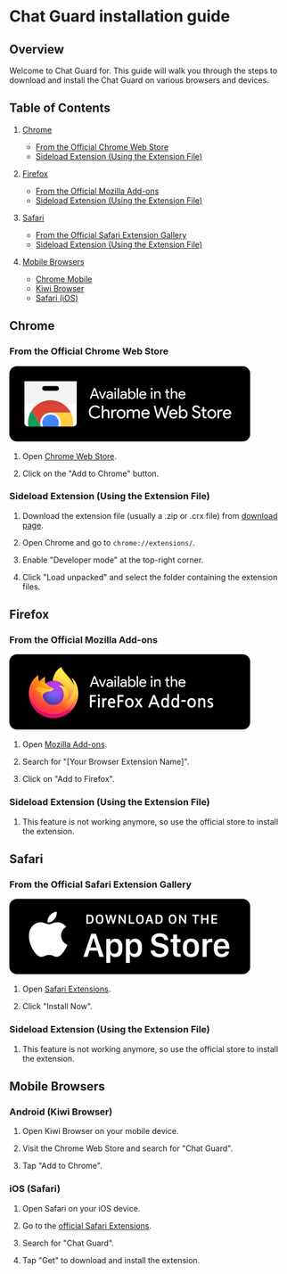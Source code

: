 # Chat Guard installation guide

## Overview

Welcome to Chat Guard for. This guide will walk you through the steps to download and install the Chat Guard on various browsers and devices.

## Table of Contents

1. [Chrome](#chrome)
   - [From the Official Chrome Web Store](#from-the-official-chrome-web-store)
   - [Sideload Extension (Using the Extension File)](#sideload-extension-using-the-extension-file)
2. [Firefox](#firefox)

   - [From the Official Mozilla Add-ons](#from-the-official-mozilla-add-ons)
   - [Sideload Extension (Using the Extension File)](#sideload-extension-using-the-extension-file)

3. [Safari](#safari)

   - [From the Official Safari Extension Gallery](#from-the-official-safari-extension-gallery)
   - [Sideload Extension (Using the Extension File)](#sideload-extension-using-the-extension-file)

4. [Mobile Browsers](#mobile-browsers)
   - [Chrome Mobile](#chrome-mobile)
   - [Kiwi Browser](#kiwi-browser)
   - [Safari (iOS)](#safari-ios)

## Chrome

### From the Official Chrome Web Store

[![chrome store](../public/images/chromeStore.svg)](https://chromewebstore.google.com/)

1. Open [Chrome Web Store](https://chrome.google.com/webstore).

2. Click on the "Add to Chrome" button.

### Sideload Extension (Using the Extension File)

1. Download the extension file (usually a .zip or .crx file) from [download page](https://github.com/PrivacyForge/ChatGuard/releases/tag/v0.9.2-beta).

2. Open Chrome and go to `chrome://extensions/`.

3. Enable "Developer mode" at the top-right corner.

4. Click "Load unpacked" and select the folder containing the extension files.

## Firefox

### From the Official Mozilla Add-ons

[![firefox store](../public/images/firefoxStore.svg)](https://addons.mozilla.org/en-US/firefox/)

1. Open [Mozilla Add-ons](https://addons.mozilla.org/).

2. Search for "[Your Browser Extension Name]".

3. Click on "Add to Firefox".

### Sideload Extension (Using the Extension File) <Badge type="warning" text="not Supported" />

1. This feature is not working anymore, so use the official store to install the extension.

## Safari

### From the Official Safari Extension Gallery

[![apple app store](../public/images/appleStore.svg)](https://safari-extensions.apple.com/)

1. Open [Safari Extensions](https://safari-extensions.apple.com/).

2. Click "Install Now".

### Sideload Extension (Using the Extension File) <Badge type="warning" text="not Supported" />

1. This feature is not working anymore, so use the official store to install the extension.

## Mobile Browsers

### Android (Kiwi Browser)

1. Open Kiwi Browser on your mobile device.

2. Visit the Chrome Web Store and search for "Chat Guard".

3. Tap "Add to Chrome".

### iOS (Safari)

1. Open Safari on your iOS device.

2. Go to the [official Safari Extensions](https://apps.apple.com/us/developer/apple-inc/id284417353).

3. Search for "Chat Guard".

4. Tap "Get" to download and install the extension.
